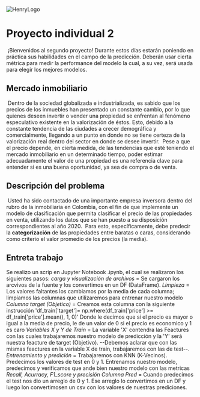 ![HenryLogo](https://d31uz8lwfmyn8g.cloudfront.net/Assets/logo-henry-white-lg.png)


# Proyecto individual 2
​
¡Bienvenidos al segundo proyecto! Durante estos días estarán poniendo en práctica sus habilidades en el campo de la predicción. Deberán usar cierta métrica para medir la performance del modelo la cual, a su vez, será usada para elegir los mejores modelos.

## Mercado inmobiliario
​
Dentro de la sociedad globalizada e industrializada, es sabido que los precios de los inmuebles han presentado un constante cambio, por lo que quienes deseen invertir o vender una propiedad se enfrentan al fenómeno especulativo existente en la valorización de éstos. Esto, debido a la constante tendencia de las ciudades a crecer demográfica y comercialmente, llegando a un punto en donde no se tiene certeza de la valorización real dentro del sector en donde se desee invertir. 
​
Pese a que el precio depende, en cierta medida, de las tendencias que esté teniendo el mercado inmobiliario en un determinado tiempo, poder estimar adecuadamente el valor de una propiedad es una referencia clave para entender si es una buena oportunidad, ya sea de compra o de venta.
​
## Descripción del problema
​
Usted ha sido contactado de una importante empresa inversora dentro del rubro de la inmobiliaria en Colombia, con el fin de que implemente un modelo de clasificación que permita clasificar el precio de las propiedades en venta, utilizando los datos que se han puesto a su disposición correspondientes al año 2020.
​
Para esto, específicamente, debe predecir la **categorización** de las propiedades entre baratas o caras, considerando como criterio el valor promedio de los precios (la media). 

## Entreta trabajo

Se realizo un scrip en Jupyter Notebook .ipynb, el cual se realizaron los siguientes pasos: 
*carga y visualización de archivos* = Se cargaron los arcvivos de la fuente y los convertimos en un DF (DataFrame).
*Limpieza* = Los valores faltantes los cambiamos por la media de cada columna; limpiamos las columnas que utilizaremos para entrenar nuestro modelo
*Columna target (Objetico)* = Creamos esta columna con la siguiente instrucción 'df_train['target']= np.where(df_train['price'] >= df_train['price'].mean(), 1, 0)' Donde le decimos que si el precio es mayor o igual a la media de precio, le de un valor de 0 si el precio es economico y 1 es caro
*Variables X y Y de Train* = La variable 'X' contendra las Feactures con las cuales trabajaremos nuestro modelo de predicción y la 'Y' será nuestra feacture de target (Objetivo). --Debemos aclarar que con las mismas feactures en la variable X de train, trabajaremos con las de test--.
*Entrenamiento y predición* = Trabajaremos con KNN (K-Vecinos). Predecimos los valores de test en 0 y 1. Entrenamos nuestro modelo, predecimos y verificamos que ande bien nuestro modelo con las metricas *Recall, Acurracy, F1_score y precisión*
*Columna Pred* = Cuando predecimos el test nos dio un arreglo de 0 y 1. Ese arreglo lo convertimos en un DF y luego lon convertimosen un csv con los valores de nuestras prediciones.








